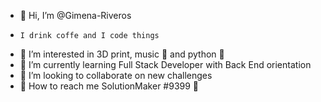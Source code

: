- 👋 Hi, I’m @Gimena-Riveros 
-     I drink coffe and I code things
- 👀 I’m interested in 3D print, music 🎹 and python 🐍
- 🌱 I’m currently learning Full Stack Developer with Back End orientation
- 💞️ I’m looking to collaborate on new challenges
- 👾 How to reach me SolutionMaker #9399 🖖
<!---
Gimena-Riveros/Gimena-Riveros is a ✨ special ✨ repository because its `README.md` (this file) appears on your GitHub profile.
You can click the Preview link to take a look at your changes.
--->
